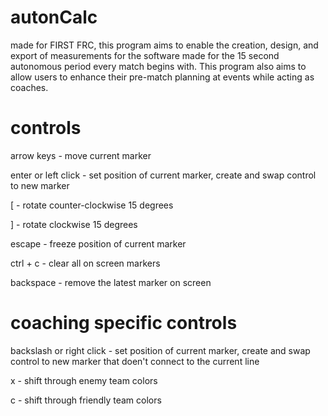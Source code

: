 # autonCalc
made for FIRST FRC, this program aims to enable the creation, design, and export of measurements for the software made for the 15 second autonomous period every match begins with. This program also aims to allow users to enhance their pre-match planning at events while acting as coaches.

# controls
arrow keys - move current marker

enter or left click - set position of current marker, create and swap control to new marker

\[ - rotate counter-clockwise 15 degrees

\] - rotate clockwise 15 degrees

escape - freeze position of current marker

ctrl + c - clear all on screen markers

backspace - remove the latest marker on screen

# coaching specific controls
backslash or right click - set position of current marker, create and swap control to new marker that doen't connect to the current line

x - shift through enemy team colors

c - shift through friendly team colors
